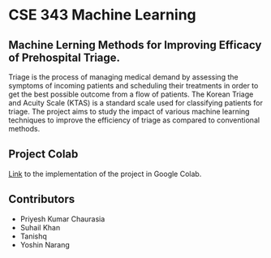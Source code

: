 # CSE 343 Machine Learning

## Machine Lerning Methods for Improving Efficacy of Prehospital Triage.
Triage is the process of managing medical demand by assessing the symptoms of incoming patients and scheduling their treatments in order to get the best possible outcome from a flow of patients. The Korean Triage and Acuity Scale (KTAS) is a standard scale used for classifying patients for triage. The project aims to study the impact of various machine learning techniques to improve the efficiency of triage as compared to conventional methods.

## Project Colab
[Link](https://colab.research.google.com/drive/1_TCeW8_lqL9SFJRBCHsKV6DC3FDktIKk?usp=sharing "Link") to the implementation of the project in Google Colab.

## Contributors
- Priyesh Kumar Chaurasia
- Suhail Khan
- Tanishq
- Yoshin Narang

